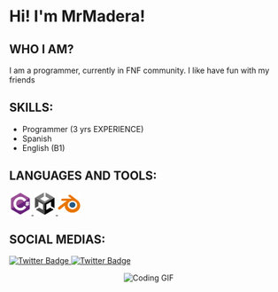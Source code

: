 # Hi! I'm MrMadera!
## WHO I AM?
I am a programmer, currently in FNF community. I like have fun with my friends
## SKILLS:
* Programmer (3 yrs EXPERIENCE)
* Spanish
* English (B1)

## LANGUAGES AND TOOLS:
<p align="left"> 
  <a href="https://docs.microsoft.com/en-us/dotnet/csharp/" target="_blank" rel="noreferrer"> 
    <img src="https://raw.githubusercontent.com/devicons/devicon/master/icons/csharp/csharp-original.svg" alt="C#" width="40" height="40"/> 
  </a>
  <a href="https://unity.com/" target="_blank" rel="noreferrer"> 
    <img src="https://raw.githubusercontent.com/devicons/devicon/master/icons/unity/unity-original.svg" alt="Unity" width="40" height="40"/>
  </a>
  <a href="https://www.haxe.org/" target="_blank" rel="noreferrer"> 
    <img src="https://raw.githubusercontent.com/devicons/devicon/master/icons/blender/blender-original.svg" alt="Blender" width="40" height="40"/>
  </a>
</p>

## SOCIAL MEDIAS:
<p align="left">
  <a href="https://twitter.com/MrMadera" target="_blank">
    <img src="https://img.shields.io/badge/Twitter-1DA1F2?style=for-the-badge&logo=twitter&logoColor=white" alt="Twitter Badge"/>
  </a>
  <a href="https://www.youtube.com/@mrmadera1235/featured" target="_blank">
    <img src="https://img.shields.io/badge/Twitter-1DA1F2?style=for-the-badge&logo=twitter&logoColor=white" alt="Twitter Badge"/>
  </a>
</p>
<p align="center">
  <img src="https://media.giphy.com/media/l0HlVQ4GHe9G8DzRS/giphy.gif" width="300" height="150" alt="Coding GIF">
</p>
